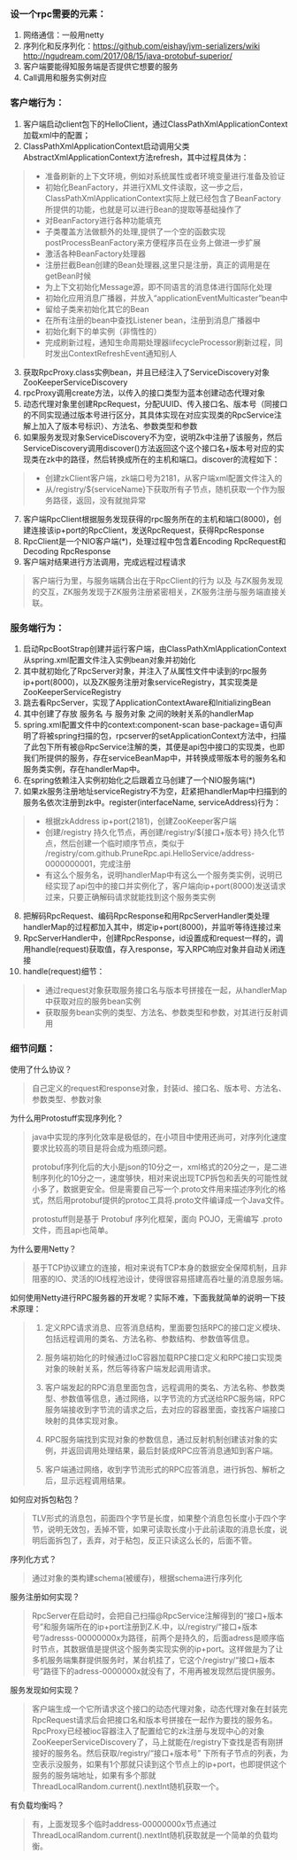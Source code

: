 ### 设一个rpc需要的元素：

1. 网络通信：一般用netty
2. 序列化和反序列化：https://github.com/eishay/jvm-serializers/wiki http://ngudream.com/2017/08/15/java-protobuf-superior/
3. 客户端要能得知服务端是否提供它想要的服务
4. Call调用和服务实例对应

### **客户端行为：**

1. 客户端启动client包下的HelloClient，通过ClassPathXmlApplicationContext加载xml中的配置；
2. ClassPathXmlApplicationContext启动调用父类AbstractXmlApplicationContext方法refresh，其中过程具体为：

> - 准备刷新的上下文环境，例如对系统属性或者环境变量进行准备及验证
> - 初始化BeanFactory，并进行XML文件读取，这一步之后，ClassPathXmlApplicationContext实际上就已经包含了BeanFactory所提供的功能，也就是可以进行Bean的提取等基础操作了
> - 对BeanFactory进行各种功能填充
> - 子类覆盖方法做额外的处理,提供了一个空的函数实现postProcessBeanFactory来方便程序员在业务上做进一步扩展
> - 激活各种BeanFactory处理器
> - 注册拦截Bean创建的Bean处理器,这里只是注册，真正的调用是在getBean时候
> - 为上下文初始化Message源，即不同语言的消息体进行国际化处理
> - 初始化应用消息广播器，并放入“applicationEventMulticaster”bean中
> - 留给子类来初始化其它的Bean
> - 在所有注册的bean中查找Listener bean，注册到消息广播器中
> - 初始化剩下的单实例（非惰性的）
> - 完成刷新过程，通知生命周期处理器lifecycleProcessor刷新过程，同时发出ContextRefreshEvent通知别人

3. 获取RpcProxy.class实例bean，并且已经注入了ServiceDiscovery对象ZooKeeperServiceDiscovery
4. rpcProxy调用create方法，以传入的接口类型为蓝本创建动态代理对象
5. 动态代理对象里创建RpcRequest，分配UUID、传入接口名、版本号（同接口的不同实现通过版本号进行区分，其具体实现在对应实现类的RpcService注解上加入了版本号标识）、方法名、参数类型和参数
6. 如果服务发现对象ServiceDiscovery不为空，说明Zk中注册了该服务，然后ServiceDiscovery调用discover()方法返回这个这个接口名+版本号对应的实现类在zk中的路径，然后转换成所在的主机和端口。discover的流程如下：

> - 创建zkClient客户端，zk端口号为2181，从客户端xml配置文件注入的
> - 从/registry/${serviceName}下获取所有子节点，随机获取一个作为服务路径，返回，没有就抛异常

7. 客户端RpcClient根据服务发现获得的rpc服务所在的主机和端口(8000)，创建连接该ip+port的RpcClient，发送RpcRequest，获得RpcResponse
8. RpcClient是一个NIO客户端(*)，处理过程中包含着Encoding RpcRequest和Decoding RpcResponse
9. 客户端对结果进行方法调用，完成远程过程请求

> 客户端行为里，与服务端耦合出在于RpcClient的行为 以及 与ZK服务发现的交互，ZK服务发现于ZK服务注册紧密相关，ZK服务注册与服务端直接关联。
>

### **服务端行为：**

1. 启动RpcBootStrap创建并运行客户端，由ClassPathXmlApplicationContext从spring.xml配置文件注入实例bean对象并初始化
2. 其中就初始化了RpcServer对象，并注入了从属性文件中读到的rpc服务ip+port(8000)，以及ZK服务注册对象serviceRegistry，其实现类是ZooKeeperServiceRegistry
3. 跳去看RpcServer，实现了ApplicationContextAware和InitializingBean
4. 其中创建了存放 服务名 与 服务对象 之间的映射关系的handlerMap
5. spring.xml配置文件中的context:component-scan base-package=语句声明了将被spring扫描的包，rpcserver的setApplicationContext方法中，扫描了此包下所有被@RpcService注解的类，其便是api包中接口的实现类，也即我们所提供的服务，存在serviceBeanMap中，并转换成带版本号的服务名和服务类实例，存在handlerMap中。
6. 在spring依赖注入实例初始化之后跟着立马创建了一个NIO服务端(*)
7. 如果zk服务注册地址serviceRegistry不为空，赶紧把handlerMap中扫描到的服务名依次注册到zk中。register(interfaceName, serviceAddress)行为：

> - 根据zkAddress ip+port(2181)，创建ZooKeeper客户端
> - 创建/registry 持久化节点，再创建/registry/${接口+版本号} 持久化节点，然后创建一个临时顺序节点，类似于 /registry/com.github.PruneRpc.api.HelloService/address-0000000001，完成注册
> - 有这么个服务名，说明handlerMap中有这么一个服务类实例，说明已经实现了api包中的接口并实例化了，客户端向ip+port(8000)发送请求过来，只要正确解码请求就能找到这个服务类实例

8. 把解码RpcRequest、编码RpcResponse和用RpcServerHandler类处理handlerMap的过程都加入其中，绑定ip+port(8000)，并监听等待连接过来
9. RpcServerHandler中，创建RpcResponse，id设置成和request一样的，调用handle(request)获取值，存入response，写入RPC响应对象并自动关闭连接
10. handle(request)细节：

> - 通过request对象获取服务接口名与版本号拼接在一起，从handlerMap中获取对应的服务bean实例
> - 获取服务bean实例的类型、方法名、参数类型和参数，对其进行反射调用

### 细节问题：

使用了什么协议？

> 自己定义的request和response对象，封装id、接口名、版本号、方法名、参数类型、参数对象

为什么用Protostuff实现序列化？

> java中实现的序列化效率是极低的，在小项目中使用还尚可，对序列化速度要求比较高的项目是将会成为瓶颈问题。
>
> protobuf序列化后的大小是json的10分之一，xml格式的20分之一，是二进制序列化的10分之一，速度够快，相对来说出现TCP拆包和丢失的可能性就小多了，数据更安全。但是需要自己写一个.proto文件用来描述序列化的格式，然后用protobuf提供的protoc工具将.proto文件编译成一个Java文件。
>
> protostuff则是基于 Protobuf 序列化框架，面向 POJO，无需编写 .proto 文件，而且api也简单。

为什么要用Netty？

> 基于TCP协议建立的连接，相对来说有TCP本身的数据安全保障机制，且非阻塞的IO、灵活的IO线程池设计，使得很容易搭建高吞吐量的消息服务端。

如何使用Netty进行RPC服务器的开发呢？实际不难，下面我就简单的说明一下技术原理：

> 1. 定义RPC请求消息、应答消息结构，里面要包括RPC的接口定义模块、包括远程调用的类名、方法名称、参数结构、参数值等信息。
>
> 2. 服务端初始化的时候通过IoC容器加载RPC接口定义和RPC接口实现类对象的映射关系，然后等待客户端发起调用请求。
>
> 3. 客户端发起的RPC消息里面包含，远程调用的类名、方法名称、参数类型、参数值等信息，通过网络，以字节流的方式送给RPC服务端，RPC服务端接收到字节流的请求之后，去对应的容器里面，查找客户端接口映射的具体实现对象。
>
> 4. RPC服务端找到实现对象的参数信息，通过反射机制创建该对象的实例，并返回调用处理结果，最后封装成RPC应答消息通知到客户端。
>
> 5. 客户端通过网络，收到字节流形式的RPC应答消息，进行拆包、解析之后，显示远程调用结果。

如何应对拆包粘包？

> TLV形式的消息包，前面四个字节是长度，如果整个消息包长度小于四个字节，说明无效包，丢掉不管，如果可读取长度小于此前读取的消息长度，说明后面拆包了，丢弃，对于粘包，反正只读这么长的，后面不管。

序列化方式？

> 通过对象的类构建schema(被缓存)，根据schema进行序列化

服务注册如何实现？

> RpcServer在启动时，会把自己扫描@RpcService注解得到的“接口+版本号”和服务端所在的ip+port注册到Z.K.中，以/registry/“接口+版本号”/adresss-00000000x为路径，前两个是持久的，后面adress是顺序临时节点，其数据值是提供这个服务类实现实例的ip+port。这样做是为了让多机服务端集群提供服务时，某台机挂了，它这个/registry/“接口+版本号”路径下的adress-0000000x就没有了，不用再被发现然后提供服务。

服务发现如何实现？

> 客户端生成一个它所请求这个接口的动态代理对象，动态代理对象在封装完RpcRequest请求后会把接口名和版本号拼接在一起作为要找的服务名。RpcProxy已经被ioc容器注入了配置给它的zk注册与发现中心的对象ZooKeeperServiceDiscovery了，马上就能在/registry下查找是否有刚拼接好的服务名。然后获取/registry/“接口+版本号” 下所有子节点的列表，为空表示没服务，如果有1个那就只读到这个节点上的ip+port，也即提供这个服务的服务端地址，如果有多个那就ThreadLocalRandom.current().nextInt随机获取一个。

有负载均衡吗？

> 有，上面发现多个临时address-00000000x节点通过ThreadLocalRandom.current().nextInt随机获取就是一个简单的负载均衡。